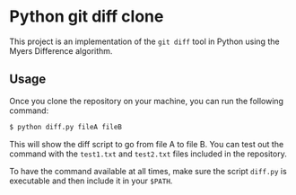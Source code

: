 
# Python git diff clone

This project is an implementation of the `git diff` tool in Python using the Myers Difference algorithm.

## Usage

Once you clone the repository on your machine, you can run the following command:

```bash
$ python diff.py fileA fileB
```

This will show the diff script to go from file A to file B. You can test out the command with the `test1.txt` and `test2.txt` files included in the repository.

To have the command available at all times, make sure the script `diff.py` is executable and then include it in your `$PATH`.
